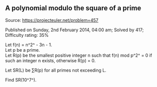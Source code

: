 A polynomial modulo the square of a prime
-----------------------------------------

Source: https://projecteuler.net/problem=457

Published on Sunday, 2nd February 2014, 04:00 am; Solved by 417;
Difficulty rating: 35%

Let f(n) = n^2^ - 3n - 1.\
 Let p be a prime.\
 Let R(p) be the smallest positive integer n such that f(n) mod p^2^ = 0
if such an integer n exists, otherwise R(p) = 0.

Let SR(L) be ∑R(p) for all primes not exceeding L.

Find SR(10^7^).
